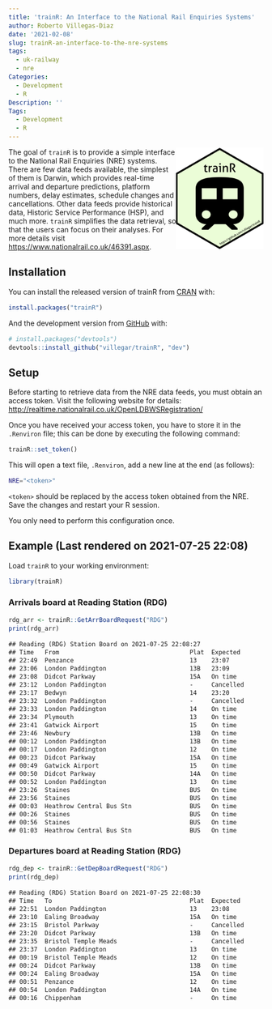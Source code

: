 ```yaml
---
title: 'trainR: An Interface to the National Rail Enquiries Systems'
author: Roberto Villegas-Diaz
date: '2021-02-08'
slug: trainR-an-interface-to-the-nre-systems
tags:
  - uk-railway
  - nre
Categories:
  - Development
  - R
Description: ''
Tags:
  - Development
  - R
---
```


<img src="https://raw.githubusercontent.com/villegar/trainR/main/inst/images/logo.png" alt="logo" align="right" height=200px/>

The goal of `trainR` is to provide a simple interface to the 
National Rail Enquiries (NRE) systems. There are few data feeds 
available, the simplest of them is Darwin, which provides real-time 
arrival and departure predictions, platform numbers, delay estimates, 
schedule changes and cancellations. Other data feeds provide historical 
data, Historic Service Performance (HSP), and much more. `trainR` 
simplifies the data retrieval, so that the users can focus on their 
analyses. For more details visit 
https://www.nationalrail.co.uk/46391.aspx.

## Installation

You can install the released version of trainR from [CRAN](https://CRAN.R-project.org) with:

``` r
install.packages("trainR")
```

And the development version from [GitHub](https://github.com/) with:

``` r
# install.packages("devtools")
devtools::install_github("villegar/trainR", "dev")
```

## Setup
Before starting to retrieve data from the NRE data feeds, you must obtain an access token. 
Visit the following website for details: http://realtime.nationalrail.co.uk/OpenLDBWSRegistration/

Once you have received your access token, you have to store it in the `.Renviron` file; this can be 
done by executing the following command:


```r
trainR::set_token()
```

This will open a text file, `.Renviron`, add a new line at the end (as follows):

```bash
NRE="<token>"
```

`<token>` should be replaced by the access token obtained from the NRE. Save the changes and restart 
your R session.

You only need to perform this configuration once.

## Example (Last rendered on 2021-07-25 22:08)

Load `trainR` to your working environment:

```r
library(trainR)
```

### Arrivals board at Reading Station (RDG)


```r
rdg_arr <- trainR::GetArrBoardRequest("RDG")
print(rdg_arr)
```

```
## Reading (RDG) Station Board on 2021-07-25 22:08:27
## Time   From                                    Plat  Expected
## 22:49  Penzance                                13    23:07
## 23:06  London Paddington                       13B   23:09
## 23:08  Didcot Parkway                          15A   On time
## 23:12  London Paddington                       -     Cancelled
## 23:17  Bedwyn                                  14    23:20
## 23:32  London Paddington                       -     Cancelled
## 23:33  London Paddington                       14    On time
## 23:34  Plymouth                                13    On time
## 23:41  Gatwick Airport                         15    On time
## 23:46  Newbury                                 13B   On time
## 00:12  London Paddington                       13B   On time
## 00:17  London Paddington                       12    On time
## 00:23  Didcot Parkway                          15A   On time
## 00:49  Gatwick Airport                         15    On time
## 00:50  Didcot Parkway                          14A   On time
## 00:52  London Paddington                       13    On time
## 23:26  Staines                                 BUS   On time
## 23:56  Staines                                 BUS   On time
## 00:03  Heathrow Central Bus Stn                BUS   On time
## 00:26  Staines                                 BUS   On time
## 00:56  Staines                                 BUS   On time
## 01:03  Heathrow Central Bus Stn                BUS   On time
```

### Departures board at Reading Station (RDG)


```r
rdg_dep <- trainR::GetDepBoardRequest("RDG")
print(rdg_dep)
```

```
## Reading (RDG) Station Board on 2021-07-25 22:08:30
## Time   To                                      Plat  Expected
## 22:51  London Paddington                       13    23:08
## 23:10  Ealing Broadway                         15A   On time
## 23:15  Bristol Parkway                         -     Cancelled
## 23:20  Didcot Parkway                          13B   On time
## 23:35  Bristol Temple Meads                    -     Cancelled
## 23:37  London Paddington                       13    On time
## 00:19  Bristol Temple Meads                    12    On time
## 00:24  Didcot Parkway                          13B   On time
## 00:24  Ealing Broadway                         15A   On time
## 00:51  Penzance                                12    On time
## 00:54  London Paddington                       14A   On time
## 00:16  Chippenham                              -     On time
```
